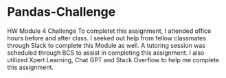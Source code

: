 # Pandas-Challenge
HW Module 4 Challenge
To completet this assignment, I attended office hours before and after class. 
I seeked out help from fellow classmates through Slack to complete this Module as well.
A tutoring session was scheduled through BCS to assist in completing this assignment.
I also utilized Xpert Learning, Chat GPT and Stack Overflow to help me complete this assignment.
